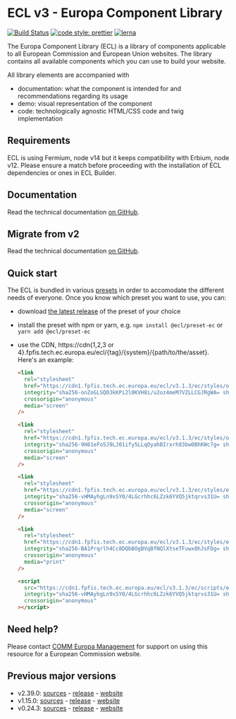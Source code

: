 # ECL v3 - Europa Component Library

[![Build Status](https://drone.fpfis.eu/api/badges/ec-europa/europa-component-library/status.svg)](https://drone.fpfis.eu/ec-europa/europa-component-library)
[![code style: prettier](https://img.shields.io/badge/code_style-prettier-ff69b4.svg?style=flat-square)](https://github.com/prettier/prettier)
[![lerna](https://img.shields.io/badge/maintained%20with-lerna-cc00ff.svg)](https://lernajs.io/)

The Europa Component Library (ECL) is a library of components applicable to all European Commission and European Union websites. The library contains all available components which you can use to build your website.

All library elements are accompanied with

- documentation: what the component is intended for and recommendations regarding its usage
- demo: visual representation of the component
- code: technologically agnostic HTML/CSS code and twig implementation

## Requirements

ECL is using Fermium, node v14 but it keeps compatibility with Erbium, node v12. Please ensure a match before proceeding with the installation of ECL dependencies or ones in ECL Builder.

## Documentation

Read the technical documentation [on GitHub](docs/README.md).

## Migrate from v2

Read the technical documentation [on GitHub](docs/Migrating-v3.md).

## Quick start

The ECL is bundled in various [presets](docs/presets.md) in order to accomodate the different needs of everyone. Once you know which preset you want to use, you can:

- download [the latest release](https://github.com/ec-europa/europa-component-library/releases/latest) of the preset of your choice
- install the preset with npm or yarn, e.g. `npm install @ecl/preset-ec` or `yarn add @ecl/preset-ec`
- use the CDN, https://cdn{1,2,3 or 4}.fpfis.tech.ec.europa.eu/ecl/{tag}/{system}/{path/to/the/asset}. Here's an example:

  ```html
  <link
    rel="stylesheet"
    href="https://cdn1.fpfis.tech.ec.europa.eu/ecl/v3.1.3/ec/styles/optional/ecl-ec-default.css"
    integrity="sha256-onZoGLSQ0JkKPi2l0KVH8i/u2oz4meM7VZLLCGJRgWA= sha384-ezqdeKUOB0/DjLrBL2DcC9eY3FsNFnq9SXnEkCi6aIpOdJXwE3MWMXMid9tTZpy5 sha512-U/9MdqL6tXdzJxbVrvL5CjCySy1qxuVFnrnN396YdeSiHCk2MHCAnDa/pvmiEoCzpr7sEAohY1VNq3Q0fOT4Uw=="
    crossorigin="anonymous"
    media="screen"
  />
  ```

  ```html
  <link
    rel="stylesheet"
    href="https://cdn1.fpfis.tech.ec.europa.eu/ecl/v3.1.3/ec/styles/optional/ecl-reset.css"
    integrity="sha256-9H81eFo5J9LJ01ify5LLqOyahBIrxrh83bw0BhKWc7g= sha384-uy7T70y5Eofm3jcXfw9c1qGAIX0/J0QVGeGzd5lfN8+YYN5ZG8R8XM/BUX4dHX+C sha512-FolETLaI6cYw5u+w/g+pHrg0BiPx3rTOaCwc4MDBJJpf0/OtJbqUn7+gR8geCenLzZLXrjaXA8lpVrPazvmerQ=="
    crossorigin="anonymous"
    media="screen"
  />
  ```

  ```html
  <link
    rel="stylesheet"
    href="https://cdn1.fpfis.tech.ec.europa.eu/ecl/v3.1.3/ec/styles/ecl-ec.css"
    integrity="sha256-vHMAyhgLn9xSY0/4LGcrhhc6LZzk6YVQ5jktqrvs31U= sha384-8HadT45LPf7AsHUlOALMtG6rjOhQ4gJiMnwJ3s2/EilVB/244DIbBGRaZfj80Ixt sha512-nl3Oscwy2WObPB+NQ2qf23nkNNwm+OpX5o8z9T2KDOw304/XDL2e3Vzt3olaWhjb0m/91IzUQ1fM50X3j7cxlg=="
    crossorigin="anonymous"
    media="screen"
  />
  ```

  ```html
  <link
    rel="stylesheet"
    href="https://cdn1.fpfis.tech.ec.europa.eu/ecl/v3.1.3/ec/styles/ecl-ec-print.css"
    integrity="sha256-BA1Prqrlh4Cc8DQbBOgBVqBfNQlXtseTFuwx0hJsFDg= sha384-bWhRusbUnfJglB7HIAzV9bV3dpy9ZIqOpNh8Spj6b37akSUynJj3RcCQGbTgMebF sha512-BhJHlFyrpEHBtJZldnb1Fhbkw7omuGODT9+s92C+/+cEm1laJDI3bSmk3/bhQVvaHv6ciFfAxniGf1szEXzqZQ=="
    crossorigin="anonymous"
    media="print"
  />
  ```

  ```html
  <script
    src="https://cdn1.fpfis.tech.ec.europa.eu/ecl/v3.1.3/ec/scripts/ecl-ec.js"
    integrity="sha256-vHMAyhgLn9xSY0/4LGcrhhc6LZzk6YVQ5jktqrvs31U= sha384-8HadT45LPf7AsHUlOALMtG6rjOhQ4gJiMnwJ3s2/EilVB/244DIbBGRaZfj80Ixt sha512-nl3Oscwy2WObPB+NQ2qf23nkNNwm+OpX5o8z9T2KDOw304/XDL2e3Vzt3olaWhjb0m/91IzUQ1fM50X3j7cxlg=="
    crossorigin="anonymous"
  ></script>
  ```

## Need help?

Please contact [COMM Europa Management](mailto:Europamanagement@ec.europa.eu) for support on using this resource for a European Commission website.

## Previous major versions

- v2.39.0: [sources](https://github.com/ec-europa/europa-component-library/tree/v2) - [release](https://github.com/ec-europa/europa-component-library/releases/tag/v2.39.0) - [website](https://ec.europa.eu/component-library/v2.39.0/)
- v1.15.0: [sources](https://github.com/ec-europa/europa-component-library/tree/v1) - [release](https://github.com/ec-europa/europa-component-library/releases/tag/v1.15.0) - [website](https://ec.europa.eu/component-library/v1.15.0/)
- v0.24.3: [sources](https://github.com/ec-europa/europa-component-library/tree/v0) - [release](https://github.com/ec-europa/europa-component-library/releases/tag/v0.24.3) - [website](https://ec.europa.eu/component-library/v0.24.3/)
